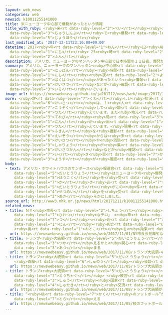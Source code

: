 ```yaml
---
layout: web_news
categories: web
newsid: k10011255141000
title: 米ニューヨーク中心部で爆発があったという情報
title_with_ruby: <ruby>米<rt data-ruby-level="2">べい</rt></ruby><ruby>ニューヨーク<rt data-ruby-level="2">にゅーよーく</rt></ruby><ruby>中心部<rt
  data-ruby-level="3">ちゅうしんぶ</rt></ruby>で<ruby>爆発<rt data-ruby-level="7">ばくはつ</rt></ruby>があったという<ruby>情報<rt
  data-ruby-level="5">じょうほう</rt></ruby>
last_modified_at: '2017-12-11T23:16:00+09:00'
datetime: 2017<ruby>年<rt data-ruby-level="1">ねん</rt></ruby>12<ruby>月<rt data-ruby-level="1">がつ</rt></ruby>11<ruby>日<rt
  data-ruby-level="1">にち</rt></ruby> 23<ruby>時<rt data-ruby-level="2">じ</rt></ruby>16<ruby>分<rt
  data-ruby-level="2">ふん</rt></ruby>
description: アメリカ、ニューヨークのマンハッタン中心部で日本時間の１１日夜、爆発があったという情報があり、警察などが確認を急いでいます。
summary: アメリカ、ニューヨークのマンハッタン<ruby>中心部<rt data-ruby-level="3">ちゅうしんぶ</rt></ruby>で<ruby>日本<rt
  data-ruby-level="1">にっぽん</rt></ruby><ruby>時間<rt data-ruby-level="2">じかん</rt></ruby>の１１<ruby>日<rt
  data-ruby-level="1">にち</rt></ruby><ruby>夜<rt data-ruby-level="2">よる</rt></ruby>、<ruby>爆発<rt
  data-ruby-level="7">ばくはつ</rt></ruby>があったという<ruby>情報<rt data-ruby-level="5">じょうほう</rt></ruby>があり、<ruby>警察<rt
  data-ruby-level="6">けいさつ</rt></ruby>などが<ruby>確認<rt data-ruby-level="7">かくにん</rt></ruby>を<ruby>急<rt
  data-ruby-level="3">いそ</rt></ruby>いでいます。
image_url: https://newswebeasy.github.io/ja201712/news/web/image/2017/12/11/K10011255141_1712112211_1712112212_01_02.jpg
more: <ruby>詳<rt data-ruby-level="7">くわ</rt></ruby>しい<ruby>状況<rt data-ruby-level="7">じょうきょう</rt></ruby>はわかっていませんが、ＣＮＮテレビは、<ruby>警察<rt
  data-ruby-level="6">けいさつ</rt></ruby>は、１<ruby>人<rt data-ruby-level="1">にん</rt></ruby>を<ruby>拘束<rt
  data-ruby-level="7">こうそく</rt></ruby>して<ruby>調<rt data-ruby-level="3">しら</rt></ruby>べていると<ruby>伝<rt
  data-ruby-level="4">つた</rt></ruby>えています。また<ruby>地元<rt data-ruby-level="2">じもと</rt></ruby>の<ruby>テレビ<rt
  data-ruby-level="3">てれび</rt></ruby><ruby>局<rt data-ruby-level="3">きょく</rt></ruby>はけが<ruby>人<rt
  data-ruby-level="1">にん</rt></ruby>が<ruby>出<rt data-ruby-level="1">で</rt></ruby>ていると<ruby>伝<rt
  data-ruby-level="4">つた</rt></ruby>えています。<ruby>現場<rt data-ruby-level="5">げんば</rt></ruby><ruby>付近<rt
  data-ruby-level="4">ふきん</rt></ruby>を<ruby>撮影<rt data-ruby-level="7">さつえい</rt></ruby>した<ruby>映像<rt
  data-ruby-level="6">えいぞう</rt></ruby>からは<ruby>多<rt data-ruby-level="2">おお</rt></ruby>くの<ruby>警察<rt
  data-ruby-level="6">けいさつ</rt></ruby>や<ruby>消防<rt data-ruby-level="5">しょうぼう</rt></ruby>の<ruby>車両<rt
  data-ruby-level="3">しゃりょう</rt></ruby>が<ruby>集<rt data-ruby-level="3">あつ</rt></ruby>まり、<ruby>警察官<rt
  data-ruby-level="6">けいさつかん</rt></ruby>などが<ruby>確認<rt data-ruby-level="7">かくにん</rt></ruby>のために<ruby>行<rt
  data-ruby-level="7">い</rt></ruby>き<ruby>交<rt data-ruby-level="7">か</rt></ruby>う<ruby>様子<rt
  data-ruby-level="3">ようす</rt></ruby>が<ruby>確認<rt data-ruby-level="7">かくにん</rt></ruby>できます。
body:
- text: アメリカ・ホワイトハウスのサンダース<ruby>報道官<rt data-ruby-level="5">ほうどうかん</rt></ruby>は、ツイッターに「<ruby>大統領<rt
    data-ruby-level="5">だいとうりょう</rt></ruby>はニューヨークの<ruby>爆発<rt data-ruby-level="7">ばくはつ</rt></ruby>について<ruby>報告<rt
    data-ruby-level="5">ほうこく</rt></ruby>を<ruby>受<rt data-ruby-level="3">う</rt></ruby>けた」と<ruby>書<rt
    data-ruby-level="7">か</rt></ruby>き<ruby>込<rt data-ruby-level="7">こ</rt></ruby>み、トランプ<ruby>大統領<rt
    data-ruby-level="5">だいとうりょう</rt></ruby>がこの<ruby>件<rt data-ruby-level="5">けん</rt></ruby>で<ruby>説明<rt
    data-ruby-level="4">せつめい</rt></ruby>を<ruby>受<rt data-ruby-level="3">う</rt></ruby>けたことを<ruby>明<rt
    data-ruby-level="2">あき</rt></ruby>らかにしました。
source_url: http://www3.nhk.or.jp/news/html/20171211/k10011255141000.html
related_news:
- title: ＮＹ<ruby>市長<rt data-ruby-level="2">しちょう</rt></ruby><ruby>会見<rt data-ruby-level="2">かいけん</rt></ruby>「<ruby>卑劣<rt
    data-ruby-level="7">ひれつ</rt></ruby>なテロ」 <ruby>車<rt data-ruby-level="1">くるま</rt></ruby><ruby>突<rt
    data-ruby-level="7">つ</rt></ruby>っ<ruby>込<rt data-ruby-level="7">こ</rt></ruby>み８<ruby>人<rt
    data-ruby-level="1">にん</rt></ruby><ruby>死亡<rt data-ruby-level="6">しぼう</rt></ruby>
    <ruby>男<rt data-ruby-level="1">おとこ</rt></ruby>を<ruby>拘束<rt data-ruby-level="7">こうそく</rt></ruby>
  url: https://newswebeasy.github.io/news/web/2017/11/01/NY市長会見卑劣なテロ-車突っ込み8人死亡-男を拘束
- title: トランプ<ruby>大統領<rt data-ruby-level="5">だいとうりょう</rt></ruby> <ruby>中国<rt data-ruby-level="2">ちゅうごく</rt></ruby>でツイッター<ruby>使<rt
    data-ruby-level="3">つか</rt></ruby>えるかと<ruby>関心<rt data-ruby-level="4">かんしん</rt></ruby><ruby>集<rt
    data-ruby-level="3">あつ</rt></ruby>まる
  url: https://newswebeasy.github.io/news/web/2017/11/08/トランプ大統領-中国でツイッター使えるかと関心集まる
- title: トランプ<ruby>大統領<rt data-ruby-level="5">だいとうりょう</rt></ruby>きょう<ruby>訪日<rt data-ruby-level="6">ほうにち</rt></ruby>
    <ruby>首脳<rt data-ruby-level="6">しゅのう</rt></ruby><ruby>会談<rt data-ruby-level="3">かいだん</rt></ruby>やゴルフ
  url: https://newswebeasy.github.io/news/web/2017/11/05/トランプ大統領きょう訪日-首脳会談やゴルフ
- title: トランプ<ruby>大統領<rt data-ruby-level="5">だいとうりょう</rt></ruby>が<ruby>中国<rt data-ruby-level="2">ちゅうごく</rt></ruby>に<ruby>到着<rt
    data-ruby-level="7">とうちゃく</rt></ruby> <ruby>故宮<rt data-ruby-level="5">こきゅう</rt></ruby>で<ruby>習<rt
    data-ruby-level="3">しゅう</rt></ruby><ruby>国家<rt data-ruby-level="2">こっか</rt></ruby><ruby>主席<rt
    data-ruby-level="4">しゅせき</rt></ruby>と<ruby>交流<rt data-ruby-level="3">こうりゅう</rt></ruby>へ
  url: https://newswebeasy.github.io/news/web/2017/11/08/トランプ大統領が中国に到着-故宮で習国家主席と交流へ
- title: “<ruby>核<rt data-ruby-level="7">かく</rt></ruby>のフットボール”か <ruby>横田基地<rt data-ruby-level="5">よこたきち</rt></ruby>でカメラが<ruby>捉<rt
    data-ruby-level="7">とら</rt></ruby>える
  url: https://newswebeasy.github.io/news/web/2017/11/05/核のフットボールか-横田基地でカメラが捉える
...
```

